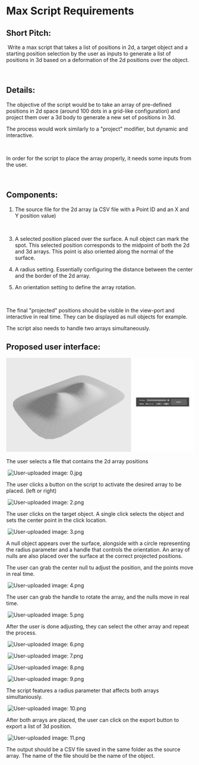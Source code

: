 # Max Script Requirements

## ​​Short Pitch:

​​ Write a max script that takes a list of positions in 2d, a target object and a starting position selection by the user as inputs to generate a list of positions in 3d based on a deformation of the 2d positions over the object.

​​  

## ​​Details:

​​The objective of the script would be to take an array of pre-defined positions in 2d space (around 100 dots in a grid-like configuration) and project them over a 3d body to generate a new set of positions in 3d.

​​The process would work similarly to a "project" modifier, but dynamic and interactive. 

​​  

​​In order for the script to place the array properly, it needs some inputs from the user.

​​  

## ​​Components:

1. ​​The source file for the 2d array (a CSV file with a Point ID and an X and Y position value)

​​  

3. ​​A selected position placed over the surface. A null object can mark the spot. This selected position corresponds to the midpoint of both the 2d and 3d arrays. This point is also oriented along the normal of the surface.

4. ​​A radius setting. Essentially configuring the distance between the center and the border of the 2d array.

5. ​​An orientation setting to define the array rotation.

​​  

​​The final "projected" positions should be visible in the view-port and interactive in real time. They can be displayed as null objects for example.

​​The script also needs to handle two arrays simultaneously.

## ​​Proposed user interface:

![Positioning Example](screenshots/1.png)

​​The user selects a file that contains the 2d array positions

​​ ![User-uploaded image: 0.jpg][2]

​​The user clicks a button on the script to activate the desired array to be placed. (left or right)

​​ ![User-uploaded image: 2.png][3]

​​The user clicks on the target object. A single click selects the object and sets the center point in the click location.

​​ ![User-uploaded image: 3.png][4]

​​A null object appears over the surface, alongside with a circle representing the radius parameter and a handle that controls the orientation. An array of nulls are also placed over the surface at the correct projected positions.

​​The user can grab the center null tu adjust the position, and the points move in real time.

​​ ![User-uploaded image: 4.png][5]

​​The user can grab the handle to rotate the array, and the nulls move in real time.

​​ ![User-uploaded image: 5.png][6]

​​After the user is done adjusting, they can select the other array and repeat the process.

​​ ![User-uploaded image: 6.png][7]

​​ ![User-uploaded image: 7.png][8]

​​ ![User-uploaded image: 8.png][9]

​​ ![User-uploaded image: 9.png][10]

​​The script features a radius parameter that affects both arrays simultaniously.

​​ ![User-uploaded image: 10.png][11]

​​After both arrays are placed, the user can click on the export button to export a list of 3d position.

​​ ![User-uploaded image: 11.png][12]

​​The output should be a CSV file saved in the same folder as the source array. The name of the file should be the name of the object. 

[1]: /ep/redirect/image?url=https%3A%2F%2Fpaper-attachments.dropbox.com%2Fs_79CE7879B6B45B81E2CE9F5E700FEB5A222E5A64FBE0C8A2E741EB88D509825B_1557279285664_1.png&hmac=kwvN%2Fa68lh8nhnVjz%2BZh%2BnC5nfobKAANLXVcTGJcpVo%3D
[2]: /ep/redirect/image?url=https%3A%2F%2Fpaper-attachments.dropbox.com%2Fs_79CE7879B6B45B81E2CE9F5E700FEB5A222E5A64FBE0C8A2E741EB88D509825B_1557279301533_0.jpg&hmac=HlXuGRe7p5kfXnYz7dla2TJTaOv0w%2FZEd0c0tgvBOTM%3D
[3]: /ep/redirect/image?url=https%3A%2F%2Fpaper-attachments.dropbox.com%2Fs_79CE7879B6B45B81E2CE9F5E700FEB5A222E5A64FBE0C8A2E741EB88D509825B_1557279309280_2.png&hmac=qXSXoUi%2B6DDHij6k1DlkM1kUBn3Q1ssuvJ4wak0BwUA%3D
[4]: /ep/redirect/image?url=https%3A%2F%2Fpaper-attachments.dropbox.com%2Fs_79CE7879B6B45B81E2CE9F5E700FEB5A222E5A64FBE0C8A2E741EB88D509825B_1557279314844_3.png&hmac=uNzvNiwqAR7rMHhYFDpbIk%2Bw4ggZ%2FyGkTUCIoKHaAaI%3D
[5]: /ep/redirect/image?url=https%3A%2F%2Fpaper-attachments.dropbox.com%2Fs_79CE7879B6B45B81E2CE9F5E700FEB5A222E5A64FBE0C8A2E741EB88D509825B_1557279332671_4.png&hmac=s%2F7qjaQPQzcpDYTRFXz4%2FxyIpmm23mOTS0kqTJ1baW4%3D
[6]: /ep/redirect/image?url=https%3A%2F%2Fpaper-attachments.dropbox.com%2Fs_79CE7879B6B45B81E2CE9F5E700FEB5A222E5A64FBE0C8A2E741EB88D509825B_1557279339494_5.png&hmac=7RvM59kDNF2g1yZOKMeEhb%2B3STNB2XP%2BxJaUfDGxYDU%3D
[7]: /ep/redirect/image?url=https%3A%2F%2Fpaper-attachments.dropbox.com%2Fs_79CE7879B6B45B81E2CE9F5E700FEB5A222E5A64FBE0C8A2E741EB88D509825B_1557279351098_6.png&hmac=YnDRh9i6fCn60So4t3c0ATsQB5GnEYfRxg%2FBo4S3LyM%3D
[8]: /ep/redirect/image?url=https%3A%2F%2Fpaper-attachments.dropbox.com%2Fs_79CE7879B6B45B81E2CE9F5E700FEB5A222E5A64FBE0C8A2E741EB88D509825B_1557279365028_7.png&hmac=ScOsQ9TT%2FM0m8%2FzkHMqHsIf30FfnF4qPuU43fF7xc70%3D
[9]: /ep/redirect/image?url=https%3A%2F%2Fpaper-attachments.dropbox.com%2Fs_79CE7879B6B45B81E2CE9F5E700FEB5A222E5A64FBE0C8A2E741EB88D509825B_1557279368371_8.png&hmac=Vp%2BsGc4xN9s0t9Jlzjhg9CUIBUBya3UmIPQMZkByL90%3D
[10]: /ep/redirect/image?url=https%3A%2F%2Fpaper-attachments.dropbox.com%2Fs_79CE7879B6B45B81E2CE9F5E700FEB5A222E5A64FBE0C8A2E741EB88D509825B_1557279371446_9.png&hmac=idbBczbdMTwYyrPevD7Fvs31SBB7doe1iyb6Y0Yx2UI%3D
[11]: /ep/redirect/image?url=https%3A%2F%2Fpaper-attachments.dropbox.com%2Fs_79CE7879B6B45B81E2CE9F5E700FEB5A222E5A64FBE0C8A2E741EB88D509825B_1557279379069_10.png&hmac=W0%2F6uY5Ph4DHswMCUdGIzPEAMpucNK%2BVfiELwQz%2F3Vc%3D
[12]: /ep/redirect/image?url=https%3A%2F%2Fpaper-attachments.dropbox.com%2Fs_79CE7879B6B45B81E2CE9F5E700FEB5A222E5A64FBE0C8A2E741EB88D509825B_1557279384771_11.png&hmac=s97ZpLEoQbV4zkhR4TWSLIy4brWnB4mEH76XUO8KEws%3D
